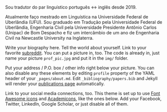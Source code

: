 Sou tradutor do par linguístico português <-> inglês desde 2019. 

Atualmente faço mestrado em Linguística na Universidade Federal de Uberlândia (UFU). Sou graduado em Tradução pela Universidade Federal de Uberlândia, Engenharia Civil pela Universidade Presidente Antônio Carlos (Unipac) de Bom Despacho e fiz um intercâmbio de um ano de Engenharia Civil na Newcastle University na Inglaterra.



 Write your biography here. Tell the world about yourself. Link to your favorite [subreddit](http://reddit.com). You can put a picture in, too. The code is already in, just name your picture `prof_pic.jpg` and put it in the `img/` folder.

Put your address / P.O. box / other info right below your picture. You can also disable any these elements by editing `profile` property of the YAML header of your `_pages/about.md`. Edit `_bibliography/papers.bib` and Jekyll will render your [publications page](/al-folio/publications/) automatically.

Link to your social media connections, too. This theme is set up to use [Font Awesome icons](https://fontawesome.com/) and [Academicons](https://jpswalsh.github.io/academicons/), like the ones below. Add your Facebook, Twitter, LinkedIn, Google Scholar, or just disable all of them.
